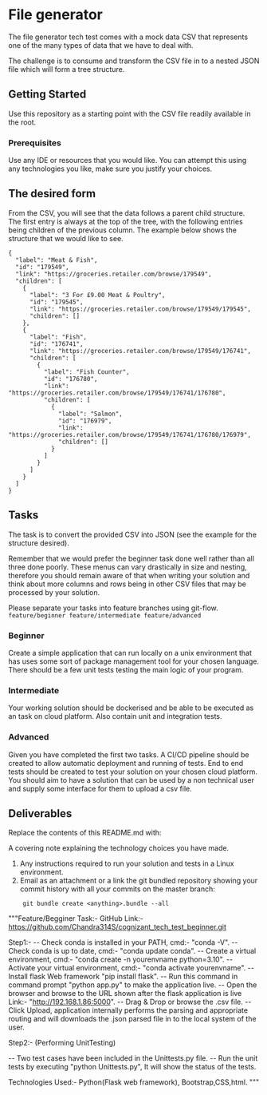 # File generator

The file generator tech test comes with a mock data CSV that represents one of the many types of data that we have to deal with.

The challenge is to consume and transform the CSV file in to a nested JSON file which will form a tree structure.

## Getting Started

Use this repository as a starting point with the CSV file readily available in the root.

### Prerequisites

Use any IDE or resources that you would like. You can attempt this using any technologies you like, make sure you justify your choices.

## The desired form

From the CSV, you will see that the data follows a parent child structure. The first entry is always at the top of the tree, with the following entries being children of the previous column. The example below shows the structure that we would like to see.

```
{
  "label": "Meat & Fish",
  "id": "179549",
  "link": "https://groceries.retailer.com/browse/179549",
  "children": [
    {
      "label": "3 For £9.00 Meat & Poultry",
      "id": "179545",
      "link": "https://groceries.retailer.com/browse/179549/179545",
      "children": []
    },
    {
      "label": "Fish",
      "id": "176741",
      "link": "https://groceries.retailer.com/browse/179549/176741",
      "children": [
        {
          "label": "Fish Counter",
          "id": "176780",
          "link": "https://groceries.retailer.com/browse/179549/176741/176780",
          "children": [
            {
              "label": "Salmon",
              "id": "176979",
              "link": "https://groceries.retailer.com/browse/179549/176741/176780/176979",
              "children": []
            }
          ]
        }
      ]
    }
  ]
}
```
## Tasks
The task is to convert the provided CSV into JSON (see the example for the structure desired).

Remember that we would prefer the beginner task done well rather than all three done poorly. These menus can vary drastically in size and nesting, therefore you should remain aware of that when writing your solution and think about more columns and rows being in other CSV files that may be processed by your solution.

Please separate your tasks into feature branches using git-flow. `feature/beginner feature/intermediate feature/advanced`

### Beginner
Create a simple application that can run locally on a unix environment that has uses some sort of package management tool for your chosen language. There should be a few unit tests testing the main logic of your program.

### Intermediate
Your working solution should be dockerised and be able to be executed as an task on cloud platform. Also contain unit and integration tests.

### Advanced
Given you have completed the first two tasks. A CI/CD pipeline should be created to allow automatic deployment and running of tests. End to end tests should be created to test your solution on your chosen cloud platform. You should aim to have a solution that can be used by a non technical user and supply some interface for them to upload a csv file. 


## Deliverables

Replace the contents of this README.md with:

A covering note explaining the technology choices you have made.

1. Any instructions required to run your solution and tests in a Linux environment.
2. Email as an attachment or a link the git bundled repository showing your commit history with all your commits on the master branch:

```
    git bundle create <anything>.bundle --all
```


"""Feature/Begginer Task:-
GitHub Link:- https://github.com/Chandra314S/cognizant_tech_test_beginner.git

Step1:-
-- Check conda is installed in your PATH, cmd:- "conda -V".
-- Check conda is up to date, cmd:- "conda update conda".
-- Create a virtual environment, cmd:- "conda create -n yourenvname python=3.10".
-- Activate your virtual environment, cmd:- "conda activate yourenvname".
-- Install flask Web framework "pip install flask".
-- Run this command in command prompt "python app.py" to make the application live.
-- Open the browser and browse to the URL shown after the flask application is live Link:- "http://192.168.1.86:5000".
-- Drag & Drop or browse the .csv file.
-- Click Upload,
application internally performs the parsing and appropriate routing and will downloads the .json parsed file in to the local system of the user.

Step2:- (Performing UnitTesting)

-- Two test cases have been included in the Unittests.py file.
-- Run the unit tests by executing "python Unittests.py", It will show the status of the tests.

Technologies Used:- 
Python(Flask web framework), Bootstrap,CSS,html. """
